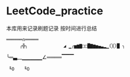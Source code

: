 # LeetCode_practice

本库用来记录刷题记录 按时间进行总结


    ══════∩═════ 
         ╭╬╮　　　　　　　　◢ ▁╭▅▆▇□□█▇▆▅▄▃▂▁(╳)█ ╮
         
 ╰═▃__▁▁▁▁▁∠════▔▔▔
     
     ╙O 　 ╙O 
